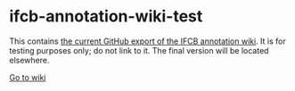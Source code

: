 # ifcb-annotation-wiki-test

This contains [the current GitHub export of the IFCB annotation wiki](https://github.com/joefutrelle/ifcb-annotation-wiki-test/wiki). It is for testing purposes only; do not link to it. The final version will be located elsewhere.

[Go to wiki](https://github.com/joefutrelle/ifcb-annotation-wiki-test/wiki)
